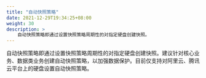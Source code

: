 ```yaml
---
title: "自动快照策略"
date: 2021-12-29T19:34:25+08:00
weight: 30
description: >
    自动快照策略即通过设置快照策略周期性的对指定硬盘创建快照。
---
```


自动快照策略即通过设置快照策略周期性的对指定硬盘创建快照。建议针对核心业务、数据类业务创建自动快照策略，以加强数据保护。目前仅支持对阿里云、腾讯云平台上的硬盘设置自动快照策略。